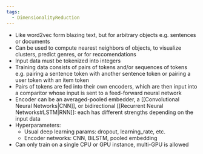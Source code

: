 ```yaml
---
tags:
  - DimensionalityReduction
---
```

- Like word2vec form blazing text, but for arbitrary objects e.g. sentences or documents
- Can be used to compute nearest neighbors of objects, to visualize clusters, predict genres, or for reccomendations
- Input data must be tokenized into integers
- Training data consists of pairs of tokens and/or sequences of tokens e.g. pairing a sentence token with another sentence token or pairing a user token with an item token
- Pairs of tokens are fed into their own encoders, which are then input into a comparitor whose input is sent to a feed-forward neural network
- Encoder can be an averaged-pooled embedder, a [[Convolutional Neural Networks|CNN]], or bidirectional [[Recurrent Neural Networks#LSTM|RNN]]: each has different strengths depending on the input data
- Hyperparameters:
	- Usual deep learning params: dropout, learning_rate, etc.
	- Encoder networks: CNN, BiLSTM, pooled embedding
- Can only train on a single CPU or GPU instance, multi-GPU is allowed